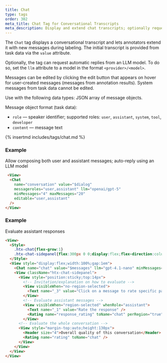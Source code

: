 ```yaml
---
title: Chat
type: tags
order: 302
meta_title: Chat Tag for Conversational Transcripts
meta_description: Display and extend chat transcripts; optionally request assistant replies from an LLM. Supports message editing controls and min/max limits.
---
```


The `Chat` tag displays a conversational transcript and lets annotators
extend it with new messages during labeling. The initial transcript is
provided from task data via the `value` attribute.

Optionally, the tag can request automatic replies from an LLM model. To do so,
set the `llm` attribute to a model in the format `<provider>/<model>`.

Messages can be edited by clicking the edit button that appears on hover for
user-created messages (messages from annotation results). System messages from
task data cannot be edited.

Use with the following data types: JSON array of message objects.

Message object format (task data):
- `role`    — speaker identifier; supported roles: `user`, `assistant`, `system`, `tool`, `developer`
- `content` — message text

{% insertmd includes/tags/chat.md %}

### Example

Allow composing both user and assistant messages; auto-reply using an LLM model

```html
 <View>
  <Chat
    name="conversation" value="$dialog"
    messageroles="user,assistant" llm="openai/gpt-5"
    minMessages="4" maxMessages="20"
    editable="user,assistant"
  />
</View>
```
### Example

Evaluate assistant responses

```html
<View>
  <Style>
    .htx-chat{flex-grow:1}
    .htx-chat-sidepanel{flex:300px 0 0;display:flex;flex-direction:column;border-left:2px solid #ccc;padding-left:16px}
  </Style>
  <View style="display:flex;width:100%;gap:1em">
    <Chat name="chat" value="$messages" llm="gpt-4.1-nano" minMessages="4" maxMessages="10" />
    <View className="htx-chat-sidepanel">
      <View style="position:sticky;top:14px">
        <!-- Invitation/explanation on how to evaluate -->
        <View visibleWhen="no-region-selected">
          <Text name="_3" value="Click on a message to rate specific parts of the conversation"/>
        </View>
        <!-- Evaluate assistant messages -->
        <View visibleWhen="region-selected" whenRole="assistant">
          <Text name="_1" value="Rate the response" />
          <Rating name="response_rating" toName="chat" perRegion="true" />
        </View>
      <!-- Evaluate the whole conversation -->
      <View style="margin-top:auto;height:130px">
        <Header size="4">Overall quality of this conversation</Header>
        <Rating name="rating" toName="chat" />
      </View>
    </View>
  </View>
</View>
```

